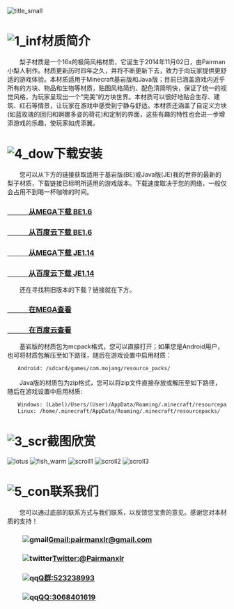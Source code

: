 ![title_small](https://ooo.0o0.ooo/2018/04/15/5ad35aaeb7ceb.png)
# ![1_inf](https://ooo.0o0.ooo/2018/04/15/5ad356c68a689.png)材质简介
　　梨子材质是一个16x的极简风格材质，它诞生于2014年11月02日，由Pairman小梨人制作。材质更新历时四年之久，并将不断更新下去，致力于向玩家提供更舒适的游戏体验。本材质适用于Minecraft基岩版和Java版；目前已涵盖游戏内近乎所有的方块、物品和生物等材质，贴图风格简约、配色清简明快，保证了统一的视觉风格，为玩家呈现出一个“完美”的方块世界。本材质可以很好地贴合生存、建筑、红石等情景，让玩家在游戏中感受到宁静与舒适。本材质还涵盖了自定义方块(如蓝玫瑰的回归和婀娜多姿的荷花)和定制的界面，这些有趣的特性也会进一步增添游戏的乐趣，使玩家如虎添翼。
        
# ![4_dow](https://ooo.0o0.ooo/2018/04/15/5ad356daadd7b.png)下载安装
　　您可以从下方的链接获取适用于基岩版(BE)或Java版(JE)我的世界的最新的梨子材质，下载链接已标明所适用的游戏版本。下载速度取决于您的网络，一般仅会占用不到喝一杯咖啡的时间。
###            [　　　从MEGA下载 BE1.6](https://mega.nz/#!QJRxlAIS)
###            [　　　从百度云下载 BE1.6](https://pan.baidu.com/s/1wslm8pJW_68w5MJLRFkQtg)
###            [　　　从MEGA下载 JE1.14](https://mega.nz/#!JdAH2arR)
###            [　　　从百度云下载 JE1.14](https://pan.baidu.com/s/1zDzUqrsBaTVTcR8IE2ljiA)
　　还在寻找稍旧版本的下载？链接就在下方。
###            [　　　在MEGA查看](https://mega.nz/#F!FFhSHZoZ)
###            [　　　在百度云查看](https://pan.baidu.com/s/1Sl9xXR8XxZ12AOiL_v3SLg)
　　基岩版的材质包为mcpack格式，您可以直接打开；如果您是Android用户，也可将材质包解压至如下路径，随后在游戏设置中启用材质：
```markdown
　　Android: /sdcard/games/com.mojang/resource_packs/
```
　　Java版的材质包为zip格式，您可以将zip文件直接存放或解压至如下路径，随后在游戏设置中启用材质:
```markdown
　　Windows: (Label)/Users/(User)/AppData/Roaming/.minecraft/resourcepacks/
　　Linux: /home/.minecraft/AppData/Roaming/.minecraft/resourcepacks/
```

# ![3_scr](https://ooo.0o0.ooo/2018/04/15/5ad356e2418e9.png)截图欣赏
![lotus](https://ooo.0o0.ooo/2018/04/15/5ad347677c7c7.png)
![fish_warm](https://ooo.0o0.ooo/2018/04/15/5ad3478aad5a2.png)
![scroll1](https://ooo.0o0.ooo/2018/04/15/5ad3481429b8d.png)
![scroll2](https://ooo.0o0.ooo/2018/04/15/5ad3482c14db9.png)
![scroll3](https://ooo.0o0.ooo/2018/04/15/5ad3484134480.png)

# ![5_con](https://ooo.0o0.ooo/2018/04/15/5ad356e93e3e3.png)联系我们
　　您可以通过底部的联系方式与我们联系，以反馈您宝贵的意见。感谢您对本材质的支持！
###            ![gmail](https://ooo.0o0.ooo/2018/04/15/5ad3530d99229.png)[Gmail:pairmanxlr@gmail.com](mailto:pairmanxlr@gmail.com)
###            ![twitter](https://ooo.0o0.ooo/2018/04/15/5ad353238bf7b.png)[Twitter:@Pairmanxlr](https://www.twitter.com/Pairmanxlr)
###            ![qq](https://ooo.0o0.ooo/2018/04/16/5ad492166126e.png)[Q群:523238993](https://jq.qq.com/?_wv=1027&k=5vuBSpI)
###            ![qq](https://ooo.0o0.ooo/2018/04/16/5ad492166126e.png)[QQ:3068401619](https://qm.qq.com/cgi-bin/qm/qr?k=LJbV1ta7hDKCbGh57unZVvd4tMQ49McL)
